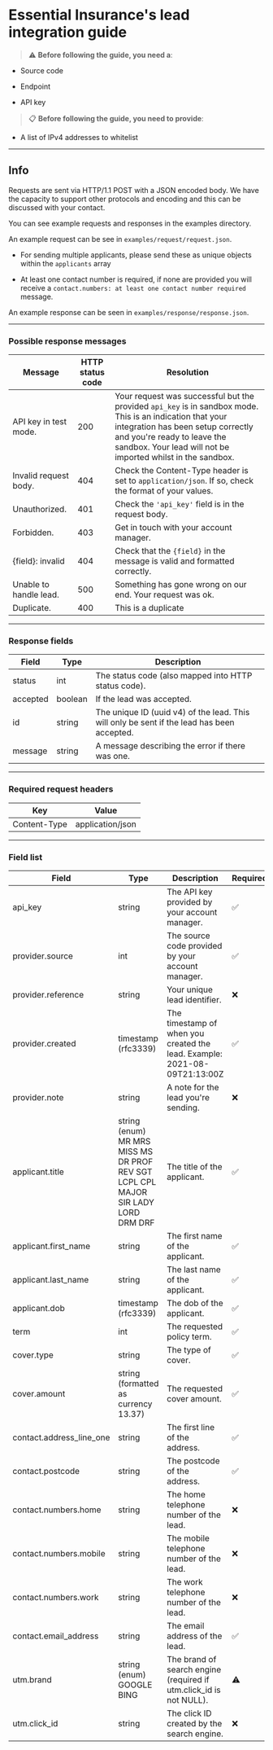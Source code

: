 # Essential Insurance's lead integration guide

> :warning: **Before following the guide, you need a**:

- Source code

- Endpoint

- API key

> :clipboard: **Before following the guide, you need to provide**:

- A list of IPv4 addresses to whitelist

___

## Info

Requests are sent via HTTP/1.1 POST with a JSON encoded body. We have the capacity to support other protocols and encoding and this can be discussed with your contact.

You can see example requests and responses in the examples directory.

An example request can be see in ```examples/request/request.json```.

- For sending multiple applicants, please send these as unique objects within the ```applicants``` array

- At least one contact number is required, if none are provided you will receive a ```contact.numbers: at least one contact number required``` message.

An example response can be seen in ```examples/response/response.json```.

___

### Possible response messages

| Message                | HTTP status code | Resolution                                                                                              |
|------------------------|------------------|---------------------------------------------------------------------------------------------------------|
| API key in test mode.  |        200       | Your request was successful but the provided ```api_key``` is in sandbox mode. This is an indication that your integration has been setup correctly and you're ready to leave the sandbox. Your lead will not be imported whilst in the sandbox. |
| Invalid request body.  |        404       | Check the Content-Type header is set to ```application/json```. If so, check the format of your values. |
| Unauthorized.          |        401       | Check the ```'api_key'``` field is in the request body.                                                 |
| Forbidden.             |        403       | Get in touch with your account manager.                                                                 |
| {field}: invalid       |        404       | Check that the ```{field}``` in the message is valid and formatted correctly.                           |
| Unable to handle lead. |        500       | Something has gone wrong on our end. Your request was ok.                                               |
| Duplicate. |        400       | This is a duplicate                                               |

___

### Response fields

| Field   | Type     | Description |
|----------|---------|------------------------------------------------------|
| status   | int     | The status code (also mapped into HTTP status code). |
| accepted | boolean | If the lead was accepted.                            |
| id       | string  | The unique ID (uuid v4) of the lead. This will only be sent if the lead has been accepted.                |
| message       | string  | A message describing the error if there was one.                 |

___

### Required request headers

| Key   | Value     |
|----------|---------|
| Content-Type   | application/json |

___

### Field list

| Field                    | Type                                                                                                                                          | Description                                                               | Required           |
|--------------------------|-----------------------------------------------------------------------------------------------------------------------------------------------|---------------------------------------------------------------------------|--------------------|
| api_key                  |                                                                     string                                                                    | The API key provided by your account manager.                             | :white_check_mark: |
| provider.source          |                                                                      int                                                                      | The source code provided by your account manager.                         | :white_check_mark: |
| provider.reference       |                                                                     string                                                                    | Your unique lead identifier.                                              | :x:                |
| provider.created         |                                                              timestamp (rfc3339)                                                              | The timestamp of when you created the lead. Example: 2021-08-09T21:13:00Z | :white_check_mark: |
| provider.note            |                                                                     string                                                                    | A note for the lead you're sending.                                       | :x:                |
| applicant.title          | string (enum) MR     MRS     MISS     MS     DR     PROF     REV     SGT     LCPL     CPL     MAJOR     SIR     LADY     LORD     DRM     DRF | The title of the applicant.                                               | :white_check_mark: |
| applicant.first_name     | string                                                                                                                                        | The first name of the applicant.                                          | :white_check_mark: |
| applicant.last_name      | string                                                                                                                                        | The last name of the applicant.                                           | :white_check_mark: |
| applicant.dob            | timestamp (rfc3339)                                                                                                                           | The dob of the applicant.                                                 | :white_check_mark: |
| term                     | int                                                                                                                                           | The requested policy term.                                                | :white_check_mark: |
| cover.type               | string                                                                                                                                        | The type of cover.                                                        | :white_check_mark: |
| cover.amount             | string (formatted as currency 13.37)                                                                                                                                       | The requested cover amount.                                               | :white_check_mark: |
| contact.address_line_one | string                                                                                                                                        | The first line of the address.                                            | :white_check_mark: |
| contact.postcode         | string                                                                                                                                        | The postcode of the address.                                              | :white_check_mark: |
| contact.numbers.home | string | The home telephone number of the lead. | :x: |
| contact.numbers.mobile | string | The mobile telephone number of the lead. | :x:                |
| contact.numbers.work   | string | The work telephone number of the lead.   | :x:                |
| contact.email_address  | string | The email address of the lead.           | :white_check_mark: |
| utm.brand  | string (enum) GOOGLE     BING     | The brand of search engine (required if utm.click_id is not NULL).          | :warning: |
| utm.click_id  | string | The click ID created by the search engine.           | :x: |
